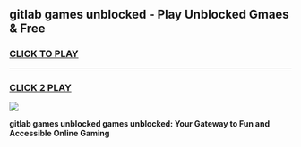 
## gitlab games unblocked - Play Unblocked Gmaes & Free
<h3>
<a href="https://news.freeplayer.one?title=gitlab_games_unblocked&ref=16F">CLICK TO PLAY</a></h3>
<hr>

<h3>
<a href="https://news.freeplayer.one?title=gitlab_games_unblocked&ref=16F">CLICK 2 PLAY</a>
  
</h3>

<a href="https://news.freeplayer.one?title=gitlab_games_unblocked&ref=16F/"><img src="https://clearcache.store/games.png"></a>


**gitlab games unblocked games unblocked: Your Gateway to Fun and Accessible Online Gaming**
